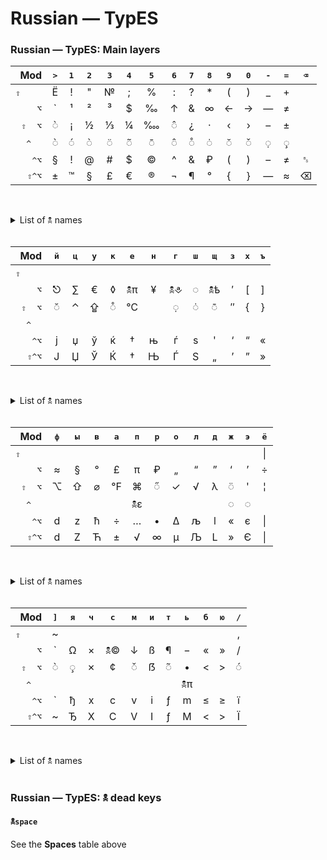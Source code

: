 # Russian — TypES
### Russian — TypES: Main layers

<!-- Russian -->
<!-- > 1                     = -->
<!--   ф                     ё -->
<!-- ] я                 /     -->

<!-- Russian – TypES -->
<!-- ё 1 2 3 4 5 6 7 8 9 0 - = -->
<!--   й ц у к е н г ш щ з х ъ -->
<!--   ф ы в а п р о л д ж э \ -->
<!-- ` я ч с м и т ь б ю /     -->

<!-- ё 1 2 3 4 5  6 7 8 9 0 - = ⌫      -->
<!-- Ё ! " № ; %  : ? * ( ) _ +   ⇧    -->
<!-- ` ¹ ² ³ $ ‰  ↑ & ∞ ← → — ≠      ⌥ -->
<!-- ◌̀ ¡ ½ ⅓ ¼ ‱ ◌̂ ¿ · ‹ › – ±   ⇧ ⌥ -->
<!-- ◌̀ ◌́ ◌̀ ◌̈ ◌̃ ◌̄  ◌̂ ◌̊ ◌̇ ◌̆ ◌̌ ◌̣ ◌̧     ^   -->
<!-- § ! @ # $ ©  ^ & ₽ ( ) – ≠ ␈  ^⌥ -->
<!-- ± ™ § £ € ®  ¬ ¶ ° { } — ≈ ⌫ ⇧^⌥ -->

<!--   й ц у к  е  н г  ш щ  з х ъ      -->
<!--                                ⇧   -->
<!--   ⎋ ∑ € ◊ 🕱π ¥ 🕱⎀ ◌ 🕱ѣ ′ [ ]    ⌥  -->
<!--   ◌̆ ⌃ ⇪ ◌̊ ℃   ◌̣  ◌̇  ◌̄ ″ { }  ⇧ ⌥ -->
<!--                                 ^   -->
<!--   ј џ ў ќ  †  њ  ѓ ѕ  ' ‘ “ «   ^⌥ -->
<!--   Ј Џ Ў Ќ  †  Њ  Ѓ Ѕ  „ ’ ” »   ⇧^⌥ -->

<!--   ф ы в а  п р о л д ж  э \      -->
<!--                           |  ⇧   -->
<!--   ≈ § ° £  π ₽ „ “ ” ‘  ’ ÷     ⌥-->
<!--   ⌥⇧ ⌀ ℉ ⌘ ◌̋ ✓ √ λ ◌̈ ' ¦ ⇧ ⌥ -->
<!--           🕱ε         ◌ ◌      ^  -->
<!--   d z ћ ÷  … • ∆ љ l « є \    ^⌥ -->
<!--   d Z Ћ ±  √ ∞ µ Љ L » Є |   ⇧^⌥ -->

<!-- ` я ч  с м и т  ь б ю /       -->
<!-- ~                     ,  ⇧   -->
<!-- ` Ω × 🕱© ↓ ß ¶  − « » /     ⌥ -->
<!-- ◌̀ ◌̧ ✗  ¢ ◌̌ ẞ ◌̃  • < > ◌́  ⇧ ⌥ -->
<!--                🕱π         ^ -->
<!-- ` ђ x  c v і ƒ  m ≤ ≥ ї    ^⌥ -->
<!-- ~ Ђ X  C V І ƒ  M < > Ї   ⇧^⌥ -->



|Mod|<kbd>></kbd>|<kbd>1</kbd>|<kbd>2</kbd>|<kbd>3</kbd>|<kbd>4</kbd>|<kbd>5</kbd>|<kbd>6</kbd>|<kbd>7</kbd>|<kbd>8</kbd>|<kbd>9</kbd>|<kbd>0</kbd>|<kbd>-</kbd>|<kbd>=</kbd>|<kbd>⌫</kbd>|
|-:|:-:|:-:|:-:|:-:|:-:|:-:|:-:|:-:|:-:|:-:|:-:|:-:|:-:|:-:|
|<kbd>⇧</kbd>        ⁠               	|  Ё|!|"|№|;|% |:|?|*|(|)|_|+| |
|<kbd>⌥</kbd>                        	| \`|¹|²|³|$|‰ |↑|&|∞|←|→|—|≠| |
|<kbd>⇧</kbd>    <kbd>⌥</kbd>        	|◌̀|¡|½|⅓|¼|‱|◌̂|¿|·|‹|›|–|±| |
|    <kbd>^</kbd>    ⁠               	 | ◌̀|◌́|◌̀|◌̈|◌̃|◌̄ |◌̂|◌̊|◌̇|◌̆|◌̌|◌̣|◌̧| |
|    <kbd>^</kbd><kbd>⌥</kbd>        	|  §|!|@|#|$|© |^|&|₽|(|)|–|≠|␈|
|<kbd>⇧</kbd><kbd>^</kbd><kbd>⌥</kbd>	|±|™|§|£|€|® |¬|¶|°|{|}|—|≈|⌫|

 
<details>
<summary>List of 🕱 names</summary>

◌̀ `grave`
◌́ `acute`
◌̈ `diaeresis`
◌̃ `tilde`
◌̄ `macron`
◌̂ `circumflex`
◌̊ `ring`
◌̇ `dot-above`
◌̆ `breve`
◌̌ `caron`
◌̣ `dot-below`
◌̧ `cedilla`

</details><br>


|Mod|<kbd>й</kbd>|<kbd>ц</kbd>|<kbd>у</kbd>|<kbd>к</kbd>|<kbd>е</kbd>|<kbd>н</kbd>|<kbd>г</kbd>|<kbd>ш</kbd>|<kbd>щ</kbd>|<kbd>з</kbd>|<kbd>х</kbd>|<kbd>ъ</kbd>|
|-:|:-:|:-:|:-:|:-:|:-:|:-:|:-:|:-:|:-:|:-:|:-:|:-:|
|<kbd>⇧</kbd>        ⁠               	|   | |  | |  | |  | |  | | | |
|<kbd>⌥</kbd>                        	| ⎋|∑|€ |◊|🕱π|¥|🕱⎀|◌|🕱ѣ|′|[|]|
|<kbd>⇧</kbd>    <kbd>⌥</kbd>        	|◌̆|⌃|⇪|◌̊|℃| | ◌̣|◌̇| ◌̄|″|{|}|
|    <kbd>^</kbd>    ⁠               	|   | |  | |  | |  | |  | | | |
|    <kbd>^</kbd><kbd>⌥</kbd>        	|  ј|џ|ў |ќ| †|њ| ѓ|ѕ| '|‘|“|«|
|<kbd>⇧</kbd><kbd>^</kbd><kbd>⌥</kbd>	|Ј|Џ|Ў |Ќ| †|Њ| Ѓ|Ѕ| „|’|”|»|

 
<details>
<summary>List of 🕱 names</summary>

🕱π `Math`
🕱⎀ `Typographical`
◌ `Diacritics`
🕱ѣ `OldCyrillic`

◌̆ `breve`
◌̊ `ring`
◌̣ `dot-below`
◌̇ `dot-above`
◌̄ `macron`

</details><br>

|Mod|<kbd>ф</kbd>|<kbd>ы</kbd>|<kbd>в</kbd>|<kbd>а</kbd>|<kbd>п</kbd>|<kbd>р</kbd>|<kbd>о</kbd>|<kbd>л</kbd>|<kbd>д</kbd>|<kbd>ж</kbd>|<kbd>э</kbd>|<kbd>ё</kbd>|
|-:|:-:|:-:|:-:|:-:|:-:|:-:|:-:|:-:|:-:|:-:|:-:|:-:|
|<kbd>⇧</kbd>        ⁠               	|    | | |  | | | | | | | |\||
|<kbd>⌥</kbd>                        	|   ≈|§|°|£ |π|₽|„|“|”|‘|’|÷ |
|<kbd>⇧</kbd>    <kbd>⌥</kbd>        	|⌥|⇧|⌀|℉|⌘|◌̋|✓|√|λ|◌̈|'|¦ |
|    <kbd>^</kbd>    ⁠               	 |   | | | |🕱ε| | | | |◌|◌|  |
|    <kbd>^</kbd><kbd>⌥</kbd>        	|   d|z|ћ|÷| …|•|∆|љ|l|«|є|\||
|<kbd>⇧</kbd><kbd>^</kbd><kbd>⌥</kbd>	| d|Z|Ћ|±| √|∞|µ|Љ|L|»|Є|\||

 
<details>
<summary>List of 🕱 names</summary>

◌̋ `double-acute`
◌̈ `diaeresis`

🕱ε `Greek`
◌ `Diacritics`

</details><br>


|Mod|<kbd>]</kbd>|<kbd>я</kbd>|<kbd>ч</kbd>|<kbd>с</kbd>|<kbd>м</kbd>|<kbd>и</kbd>|<kbd>т</kbd>|<kbd>ь</kbd>|<kbd>б</kbd>|<kbd>ю</kbd>|<kbd>/</kbd>|
|-:|:-:|:-:|:-:|:-:|:-:|:-:|:-:|:-:|:-:|:-:|:-:|
|<kbd>⇧</kbd>        ⁠               	|  ~| | |  | | | |  | | |,|
|<kbd>⌥</kbd>                        	| \`|Ω|×|🕱©|↓|ß|¶| −|«|»|/|
|<kbd>⇧</kbd>    <kbd>⌥</kbd>        	|◌̀|◌̧|✗| ¢|◌̌|ẞ|◌̃| •|<|>|◌́|
|    <kbd>^</kbd>    ⁠               	 |  | | |  | | | |🕱π| | | |
|    <kbd>^</kbd><kbd>⌥</kbd>        	| \`|ђ|x| c|v|і|ƒ| m|≤|≥|ї|
|<kbd>⇧</kbd><kbd>^</kbd><kbd>⌥</kbd>	|~|Ђ|X| C|V|І|ƒ| M|<|>|Ї|

 
<details>
<summary>List of 🕱 names</summary>

🕱© `Copyright`

◌̀ `grave`
◌̧ `cedilla`
◌̌ `caron`
◌̃ `tilde`
◌́ `acute`

🕱π `Math`

</details><br>


### Russian — TypES: 🕱 dead keys

#### <kbd>🕱</kbd>`space`
See the __Spaces__ table above


<!-- ◌̀ `grave` -->
<!-- ◌́ `acute` -->
<!-- ◌̈ `diaeresis` -->
<!-- ◌̃ `tilde` -->
<!-- ◌̄ `macron` -->
<!-- ◌̂ `circumflex` -->
<!-- ◌̊ `ring` -->
<!-- ◌̇ `dot-above` -->
<!-- ◌̆ `breve` -->
<!-- ◌̌ `caron` -->
<!-- ◌̣ `dot-below` -->
<!-- ◌̧ `cedilla` -->

<!-- ◌̋ `double-acute` -->
<!-- ◌̉ `hook-above` -->
<!-- ◌̛ `horn` -->
<!-- ◌̨ `ogonek` -->


<!-- ◌̈ `diaeresis-greek` -->
<!-- 🕱΅ `greek-dialytika-tonos` -->
<!-- 🕱΄ `greek-tonos` -->
